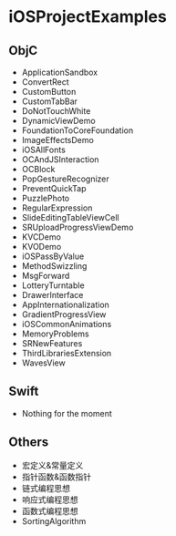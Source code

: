 # iOSProjectExamples

## ObjC
* ApplicationSandbox
* ConvertRect
* CustomButton
* CustomTabBar
* DoNotTouchWhite
* DynamicViewDemo
* FoundationToCoreFoundation
* ImageEffectsDemo
* iOSAllFonts
* OCAndJSInteraction
* OCBlock
* PopGestureRecognizer
* PreventQuickTap
* PuzzlePhoto
* RegularExpression
* SlideEditingTableViewCell
* SRUploadProgressViewDemo
* KVCDemo
* KVODemo
* iOSPassByValue
* MethodSwizzling
* MsgForward
* LotteryTurntable
* DrawerInterface
* AppInternationalization
* GradientProgressView
* iOSCommonAnimations
* MemoryProblems
* SRNewFeatures
* ThirdLibrariesExtension
* WavesView

## Swift
* Nothing for the moment

## Others

* 宏定义&常量定义
* 指针函数&函数指针
* 链式编程思想
* 响应式编程思想
* 函数式编程思想
* SortingAlgorithm
